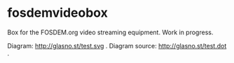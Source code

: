 # fosdemvideobox

Box for the FOSDEM.org video streaming equipment. Work in progress.

Diagram: http://glasno.st/test.svg .
Diagram source: http://glasno.st/test.dot .
